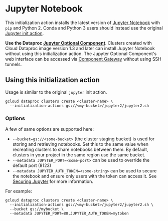 # Jupyter Notebook

This initialization action installs the latest version of [Jupyter Notebook](http://jupyter.org/) with `pip` and Python 2. Conda and Python 3 users should instead use the original [Jupyter init action](https://github.com/GoogleCloudPlatform/dataproc-initialization-actions/tree/master/jupyter).

__Use the Dataproc [Jupyter Optional Component](https://cloud.google.com/dataproc/docs/concepts/components/jupyter)__. Clusters created with Cloud Dataproc image version 1.3 and later can install Jupyter Notebook without using this initialization action. The Jupyter Optional Component's web interface can be accessed via [Component Gateway](https://cloud.google.com/dataproc/docs/concepts/accessing/dataproc-gateways) without using SSH tunnels.

## Using this initialization action

Usage is similar to the original `jupyter` init action.

```
gcloud dataproc clusters create <cluster-name> \
  --initialization-actions gs://<my-bucket>/jupyter2/jupyter2.sh
```

### Options

A few of same options are supported here:

* `--bucket=gs://<some-bucket>` (the cluster staging bucket) is used for storing and retrieving notebooks. Set this to the same value when recreating clusters to share notebooks between them. By default, clusters in your project in the same region use the same bucket.
* `--metadata JUPYTER_PORT=<some-port>` can be used to override the default port (8123)
* `--metadata JUPYTER_AUTH_TOKEN=<some-string>` can be used to secure the notebook and ensure only users with the token can access it. See [Securing Jupyter](http://jupyter-notebook.readthedocs.io/en/stable/security.html) for more information.

For example:

```
gcloud dataproc clusters create <cluster-name> \
  --initialization-actions gs://<my-bucket>/jupyter2/jupyter2.sh \
  --bucket gs://mybucket \
  --metadata JUPYTER_PORT=80,JUPYTER_AUTH_TOKEN=mytoken
```

